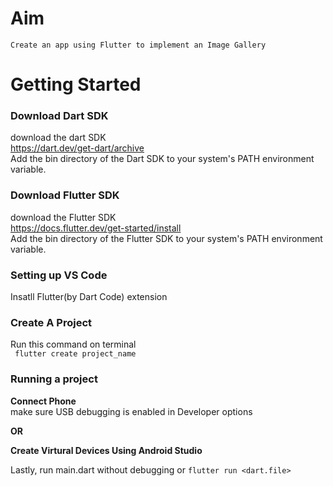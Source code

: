 # Aim
```
Create an app using Flutter to implement an Image Gallery
```

# Getting Started

### Download Dart SDK
download the dart SDK <br/>
https://dart.dev/get-dart/archive <br/>
Add the bin directory of the Dart SDK to your system's PATH environment variable. 

### Download Flutter SDK
download the Flutter SDK <br/>
https://docs.flutter.dev/get-started/install<br/>
Add the bin directory of the Flutter SDK to your system's PATH environment variable. 

### Setting up VS Code
Insatll Flutter(by Dart Code) extension

### Create A Project 
Run this command on terminal<br/>
``` flutter create project_name```

### Running a project
**Connect Phone**<br/>
make sure USB debugging is enabled in Developer options<br/>
>
**OR**<br/>
>
**Create Virtural Devices Using Android Studio**<br/>

 Lastly, run main.dart without debugging or ```flutter run <dart.file>```




